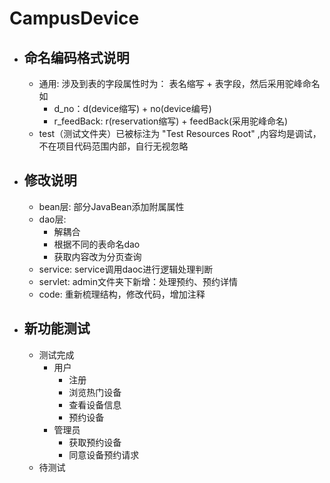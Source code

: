 # CampusDevice

- 命名编码格式说明 
  --
  - 通用: 涉及到表的字段属性时为： 表名缩写 + 表字段，然后采用驼峰命名如
    - d_no：d(device缩写) + no(device编号)
    - r_feedBack: r(reservation缩写) + feedBack(采用驼峰命名)
  - test（测试文件夹）已被标注为 "Test Resources Root" ,内容均是调试，不在项目代码范围内部，自行无视忽略
  
  
- 修改说明 
  --
  - bean层: 部分JavaBean添加附属属性
  - dao层:
    - 解耦合
    - 根据不同的表命名dao
    - 获取内容改为分页查询
  - service: service调用daoc进行逻辑处理判断
  - servlet: admin文件夹下新增：处理预约、预约详情
  - code: 重新梳理结构，修改代码，增加注释
- 新功能测试
  -
  - 测试完成
    - 用户
        - 注册
        - 浏览热门设备 
        - 查看设备信息         
        - 预约设备
    - 管理员
        - 获取预约设备
        - 同意设备预约请求
  - 待测试

